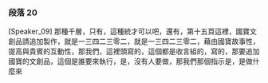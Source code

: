 ### 段落 20

[Speaker_09] 那種千層，只有，這種統才可以吧，還有，第十五頁這裡，國寶文創品請追加製作，就是一三四二三零二，就是一三四二三零二，藉由國寶故事性，提高與貴賓的互動性，那我們，這裡頭寫的，這個都是收言組的，寫的，那要追加國寶的文創品，這個是誰要來執行，是，沒有人要做，那我們那個指示是，是做什麼來